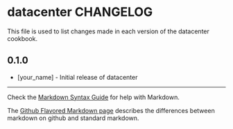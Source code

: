 datacenter CHANGELOG
====================

This file is used to list changes made in each version of the datacenter cookbook.

0.1.0
-----
- [your_name] - Initial release of datacenter

- - -
Check the [Markdown Syntax Guide](http://daringfireball.net/projects/markdown/syntax) for help with Markdown.

The [Github Flavored Markdown page](http://github.github.com/github-flavored-markdown/) describes the differences between markdown on github and standard markdown.
